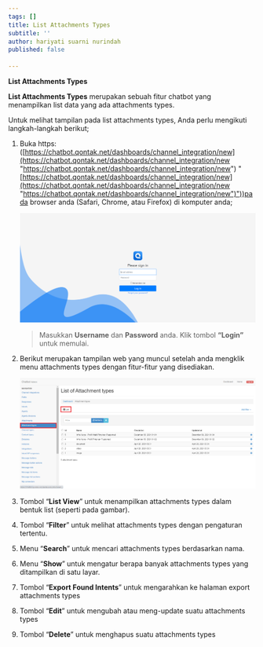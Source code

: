```yaml
---
tags: []
title: List Attachments Types
subtitle: ''
author: hariyati suarni nurindah
published: false

---
```

**List Attachments Types**

**List Attachments Types** merupakan sebuah fitur chatbot yang menampilkan list data yang ada attachments types.

Untuk melihat tampilan pada list attachments types, Anda perlu mengikuti langkah-langkah berikut;

1. Buka https: ([https://chatbot.qontak.net/dashboards/channel_integration/new](https://chatbot.qontak.net/dashboards/channel_integration/new "https://chatbot.qontak.net/dashboards/channel_integration/new") "[https://chatbot.qontak.net/dashboards/channel_integration/new](https://chatbot.qontak.net/dashboards/channel_integration/new "https://chatbot.qontak.net/dashboards/channel_integration/new")"))pada browser anda (Safari, Chrome, atau Firefox) di komputer anda;

   ![](/uploads/channell.PNG)

   > Masukkan **Username** dan **Password** anda. Klik tombol **“Login”** untuk memulai.
2. Berikut merupakan tampilan web yang muncul setelah anda mengklik menu attachments types dengan fitur-fitur yang disediakan.

   ![](/uploads/attachments-types.PNG)
3. Tombol “**List View**” untuk menampilkan attachments types dalam bentuk list (seperti pada gambar).
4. Tombol “**Filter**” untuk melihat attachments types dengan pengaturan tertentu.
5. Menu “**Search**” untuk mencari attachments types berdasarkan nama.
6. Menu “**Show**” untuk mengatur berapa banyak attachments types yang ditampilkan di satu layar.
7. Tombol “**Export Found Intents**” untuk mengarahkan ke halaman export attachments types
8. Tombol “**Edit**” untuk mengubah atau meng-update suatu attachments types
9. Tombol “**Delete**” untuk menghapus suatu attachments types